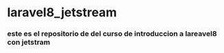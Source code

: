# laravel8_jetstream


### este es el repositorio de del curso de introduccion a lareavel8 con jetstram
